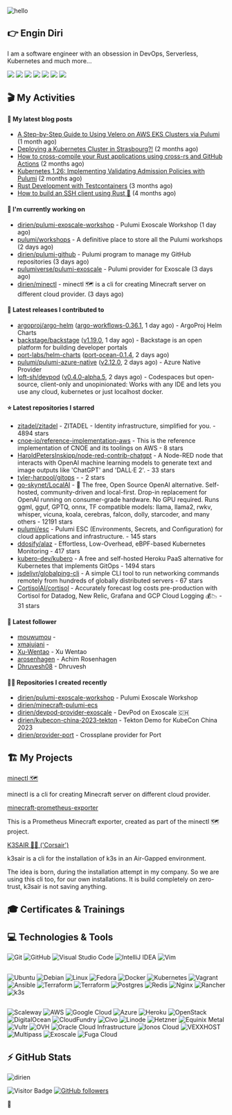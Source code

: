 ![hello](https://media.giphy.com/media/3ornk57KwDXf81rjWM/giphy.gif)

## 👉 Engin Diri

I am a software engineer with an obsession in DevOps, Serverless, Kubernetes and much more...

[![](https://img.shields.io/badge/-@__ediri-000000?style=for-the-badge&logo=X&logoColor=ffffff)](https://x.com/_ediri)
[![](https://img.shields.io/badge/engin--diri-0A66C2?style=for-the-badge&logo=linkedin&logoColor=#0A66C2)](https://www.linkedin.com/in/engin-diri/)
[![](https://img.shields.io/badge/@_ediri@cloud--native.social-6364FF?style=for-the-badge&logo=mastodon&logoColor=white)](https://cloud-native.social/@_ediri)
[![](https://img.shields.io/badge/-@dirien-%23181717?style=for-the-badge&logo=github)](https://github.com/dirien)
[![](https://img.shields.io/badge/-blog.ediri.io-2962FF?style=for-the-badge&logo=hashnode&logoColor=white)](https://blog.ediri.io/)
[![](https://img.shields.io/badge/dirien-003366?style=for-the-badge&logo=linuxfoundation&logoColor=white)](https://openprofile.dev/profile/dirien)
[![](https://img.shields.io/badge/-@__ediri-E4405F?style=for-the-badge&logo=instagram&logoColor=white)](https://www.instagram.com/_ediri/)

## 🎬 My Activities

#### 📖 My latest blog posts
- [A Step-by-Step Guide to Using Velero on AWS EKS Clusters via Pulumi](https://blog.ediri.io/a-step-by-step-guide-to-using-velero-on-aws-eks-clusters-via-pulumi) (1 month ago)
- [Deploying a Kubernetes Cluster in Strasbourg?!](https://blog.ediri.io/deploying-a-kubernetes-cluster-in-strasbourg) (2 months ago)
- [How to cross-compile your Rust applications using cross-rs and GitHub Actions](https://blog.ediri.io/how-to-cross-compile-your-rust-applications-using-cross-rs-and-github-actions) (2 months ago)
- [Kubernetes 1.26: Implementing Validating Admission Policies with Pulumi](https://blog.ediri.io/kubernetes-126-implementing-validating-admission-policies-with-pulumi) (2 months ago)
- [Rust Development with Testcontainers](https://blog.ediri.io/rust-development-with-testcontainers) (3 months ago)
- [How to build an SSH client using Rust 🦀](https://blog.ediri.io/how-to-build-an-ssh-client-using-rust) (4 months ago)

#### 👷 I'm currently working on

- [dirien/pulumi-exoscale-workshop](https://github.com/dirien/pulumi-exoscale-workshop) - Pulumi Exoscale Workshop (1 day ago)
- [pulumi/workshops](https://github.com/pulumi/workshops) - A definitive place to store all the Pulumi workshops (2 days ago)
- [dirien/pulumi-github](https://github.com/dirien/pulumi-github) - Pulumi program to manage my GitHub repositories (3 days ago)
- [pulumiverse/pulumi-exoscale](https://github.com/pulumiverse/pulumi-exoscale) - Pulumi provider for Exoscale (3 days ago)
- [dirien/minectl](https://github.com/dirien/minectl) - minectl 🗺  is a cli for creating Minecraft server on different cloud provider. (3 days ago)

#### 🚀 Latest releases I contributed to

- [argoproj/argo-helm](https://github.com/argoproj/argo-helm) ([argo-workflows-0.36.1](https://github.com/argoproj/argo-helm/releases/tag/argo-workflows-0.36.1), 1 day ago) - ArgoProj Helm Charts
- [backstage/backstage](https://github.com/backstage/backstage) ([v1.19.0](https://github.com/backstage/backstage/releases/tag/v1.19.0), 1 day ago) - Backstage is an open platform for building developer portals
- [port-labs/helm-charts](https://github.com/port-labs/helm-charts) ([port-ocean-0.1.4](https://github.com/port-labs/helm-charts/releases/tag/port-ocean-0.1.4), 2 days ago)
- [pulumi/pulumi-azure-native](https://github.com/pulumi/pulumi-azure-native) ([v2.12.0](https://github.com/pulumi/pulumi-azure-native/releases/tag/v2.12.0), 2 days ago) - Azure Native Provider
- [loft-sh/devpod](https://github.com/loft-sh/devpod) ([v0.4.0-alpha.5](https://github.com/loft-sh/devpod/releases/tag/v0.4.0-alpha.5), 2 days ago) - Codespaces but open-source, client-only and unopinionated: Works with any IDE and lets you use any cloud, kubernetes or just localhost docker.

#### ⭐ Latest repositories I starred

- [zitadel/zitadel](https://github.com/zitadel/zitadel) - ZITADEL - Identity infrastructure, simplified for you. - 4894 stars
- [cnoe-io/reference-implementation-aws](https://github.com/cnoe-io/reference-implementation-aws) - This is the reference implementation of CNOE and its toolings on AWS - 8 stars
- [HaroldPetersInskipp/node-red-contrib-chatgpt](https://github.com/HaroldPetersInskipp/node-red-contrib-chatgpt) - A Node-RED node that interacts with OpenAI machine learning models to generate text and image outputs like &#39;ChatGPT&#39; and &#39;DALL·E 2&#39;. - 33 stars
- [tyler-harpool/gitops](https://github.com/tyler-harpool/gitops) -  - 2 stars
- [go-skynet/LocalAI](https://github.com/go-skynet/LocalAI) - :robot: The free, Open Source OpenAI alternative. Self-hosted, community-driven and local-first. Drop-in replacement for OpenAI running on consumer-grade hardware. No GPU required. Runs ggml, gguf, GPTQ, onnx, TF compatible models: llama, llama2, rwkv, whisper, vicuna, koala, cerebras, falcon, dolly, starcoder, and many others - 12191 stars
- [pulumi/esc](https://github.com/pulumi/esc) - Pulumi ESC (Environments, Secrets, and Configuration) for cloud applications and infrastructure. - 145 stars
- [ddosify/alaz](https://github.com/ddosify/alaz) - Effortless, Low-Overhead, eBPF-based Kubernetes Monitoring - 417 stars
- [kubero-dev/kubero](https://github.com/kubero-dev/kubero) - A free and self-hosted Heroku PaaS alternative for Kubernetes that implements GitOps - 1494 stars
- [jsdelivr/globalping-cli](https://github.com/jsdelivr/globalping-cli) - A simple CLI tool to run networking commands remotely from hundreds of globally distributed servers - 67 stars
- [CortisolAI/cortisol](https://github.com/CortisolAI/cortisol) - Accurately forecast log costs pre-production with Cortisol for Datadog, New Relic, Grafana and GCP Cloud Logging 💰📉 - 31 stars

#### 👥 Latest follower

- [mouwumou](https://github.com/mouwumou) - 
- [xmajujani](https://github.com/xmajujani) - 
- [Xu-Wentao](https://github.com/Xu-Wentao) - Xu Wentao
- [arosenhagen](https://github.com/arosenhagen) - Achim Rosenhagen
- [Dhruvesh08](https://github.com/Dhruvesh08) - Dhruvesh

#### 👨‍💻 Repositories I created recently

- [dirien/pulumi-exoscale-workshop](https://github.com/dirien/pulumi-exoscale-workshop) - Pulumi Exoscale Workshop
- [dirien/minecraft-pulumi-ecs](https://github.com/dirien/minecraft-pulumi-ecs)
- [dirien/devpod-provider-exoscale](https://github.com/dirien/devpod-provider-exoscale) - DevPod on Exoscale 🇨🇭
- [dirien/kubecon-china-2023-tekton](https://github.com/dirien/kubecon-china-2023-tekton) - Tekton Demo for KubeCon China 2023
- [dirien/provider-port](https://github.com/dirien/provider-port) - Crossplane provider for Port


## 🏗️ My Projects
[minectl 🗺](https://github.com/dirien/minectl)

minectl is a cli for creating Minecraft server on different cloud provider.

[minecraft-prometheus-exporter](https://github.com/dirien/minecraft-prometheus-exporter)

This is a Prometheus Minecraft exporter, created as part of the minectl 🗺 project.

[K3SAIR 🏴‍☠️️ ('Corsair')](https://github.com/dirien/k3sair-cli)

k3sair is a cli for the installation of k3s in an Air-Gapped environment.

The idea is born, during the installation attempt in my company. So we are using this cli too, for our own
installations. It is build completely on zero-trust, k3sair is not saving anything.

## 🎓 Certificates & Trainings

<!--START_SECTION:badges-->
<!--END_SECTION:badges-->

## 💻 Technologies & Tools

![Git](https://img.shields.io/badge/git-%23F05033.svg?style=for-the-badge&logo=git&logoColor=white)
![GitHub](https://img.shields.io/badge/github-%23121011.svg?style=for-the-badge&logo=github&logoColor=white)
![Visual Studio Code](https://img.shields.io/badge/VisualStudioCode-0078d7.svg?style=for-the-badge&logo=visual-studio-code&logoColor=white)
![IntelliJ IDEA](https://img.shields.io/badge/IntelliJIDEA-000000.svg?style=for-the-badge&logo=intellij-idea&logoColor=white)
![Vim](https://img.shields.io/badge/VIM-%2311AB00.svg?style=for-the-badge&logo=vim&logoColor=white)

##

![Ubuntu](https://img.shields.io/badge/Ubuntu-E95420?style=for-the-badge&logo=ubuntu&logoColor=white)
![Debian](https://img.shields.io/badge/Debian-D70A53?style=for-the-badge&logo=debian&logoColor=white)
![Linux](https://img.shields.io/badge/Linux-FCC624?style=for-the-badge&logo=linux&logoColor=black)
![Fedora](https://img.shields.io/badge/Fedora-294172?style=for-the-badge&logo=fedora&logoColor=white)
![Docker](https://img.shields.io/badge/docker-0db7ed.svg?style=for-the-badge&logo=docker&logoColor=white)
![Kubernetes](https://img.shields.io/badge/kubernetes-326ce5.svg?style=for-the-badge&logo=kubernetes&logoColor=white)
![Vagrant](https://img.shields.io/badge/vagrant-1563FF.svg?style=for-the-badge&logo=vagrant&logoColor=white)
![Ansible](https://img.shields.io/badge/ansible-1A1918.svg?style=for-the-badge&logo=ansible&logoColor=white)
![Terraform](https://img.shields.io/badge/terraform-5835CC.svg?style=for-the-badge&logo=terraform&logoColor=white)
![Terraform](https://img.shields.io/badge/pulumi-8A3391.svg?style=for-the-badge&logo=pulumi&logoColor=white)
![Postgres](https://img.shields.io/badge/postgres-316192.svg?style=for-the-badge&logo=postgresql&logoColor=white)
![Redis](https://img.shields.io/badge/redis-DD0031.svg?style=for-the-badge&logo=redis&logoColor=white)
![Nginx](https://img.shields.io/badge/nginx-009639.svg?style=for-the-badge&logo=nginx&logoColor=white)
![Rancher](https://img.shields.io/badge/rancher-0075A8.svg?style=for-the-badge&logo=rancher&logoColor=white)
![k3s](https://img.shields.io/badge/k3s-FFC61C.svg?style=for-the-badge&logo=&logoColor=white)

##

![Scaleway](https://img.shields.io/badge/SCALEWAY-4f0599.svg?style=for-the-badge&logo=scaleway&logoColor=white)
![AWS](https://img.shields.io/badge/AWS-FF9900.svg?style=for-the-badge&logo=amazon-aws&logoColor=white)
![Google Cloud](https://img.shields.io/badge/GoogleCloud-4285F4.svg?style=for-the-badge&logo=google-cloud&logoColor=white)
![Azure](https://img.shields.io/badge/azure-0078D4.svg?style=for-the-badge&logo=microsoft-azure&logoColor=white)
![Heroku](https://img.shields.io/badge/heroku-430098.svg?style=for-the-badge&logo=heroku&logoColor=white)
![OpenStack](https://img.shields.io/badge/Openstack-f01742.svg?style=for-the-badge&logo=openstack&logoColor=white)
![DigitalOcean](https://img.shields.io/badge/DigitalOcean-0080FF.svg?style=for-the-badge&logo=DigitalOcean&logoColor=white)
![CloudFundry](https://img.shields.io/badge/CloudFoundry-0C9ED5.svg?style=for-the-badge&logo=cloudfoundry&logoColor=white)
![Civo](https://img.shields.io/badge/civo-239DFF.svg?style=for-the-badge&logo=civo&logoColor=white)
![Linode](https://img.shields.io/badge/linode-00A95C?style=for-the-badge&logo=linode&logoColor=white)
![Hetzner](https://img.shields.io/badge/hetzner-d50c2d?style=for-the-badge&logo=hetzner&logoColor=white)
![Equinix Metal](https://img.shields.io/badge/equinix--metal-d10810?style=for-the-badge&logo=equinixmetal&logoColor=white)
![Vultr](https://img.shields.io/badge/vultr-007BFC?style=for-the-badge&logo=vultr&logoColor=white)
![OVH](https://img.shields.io/badge/ovh-123F6D?style=for-the-badge&logo=ovh&logoColor=white)
![Oracle Cloud Infrastructure](https://img.shields.io/badge/Oracle_Cloud_Infrastructure-F80000?style=for-the-badge&logo=oracle&logoColor=white)
![Ionos Cloud](https://img.shields.io/badge/ionos--cloud-003D8F?style=for-the-badge&logo=ionos&logoColor=white)
![VEXXHOST](https://img.shields.io/badge/VEXXHOST-2A1659?style=for-the-badge&logo=vexxhost&logoColor=white)
![Multipass](https://img.shields.io/badge/Multipass-E95420?style=for-the-badge&logo=ubuntu&logoColor=white)
![Exoscale](https://img.shields.io/badge/Exoscale-DA291C?style=for-the-badge&logo=exoscale&logoColor=white)
![Fuga Cloud](https://img.shields.io/badge/fuga_cloud-242F4B?style=for-the-badge&logo=fugacloud&logoColor=white)

## ⚡ GitHub Stats

![dirien](https://github-readme-stats.vercel.app/api?username=dirien&show_icons=true&count_private=true&theme=dracula)

![Visitor Badge](https://visitor-badge.laobi.icu/badge?page_id=dirien)
[![GitHub followers](https://img.shields.io/github/followers/dirien.svg?style=social&label=Follow&maxAge=2592000)](https://github.com/dirien?tab=followers)

🧿
